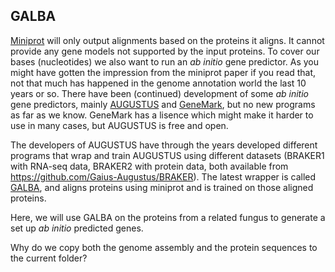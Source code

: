 ## GALBA
[Miniprot](02_miniprot) will only output alignments based on the proteins it aligns. It cannot provide any gene models not supported by the input proteins. To cover our bases (nucleotides) we also want to run an _ab initio_ gene predictor. As you might have gotten the impression from the miniprot paper if you read that, not that much has happened in the genome annotation world the last 10 years or so. There have been (continued) development of some _ab initio_ gene predictors, mainly [AUGUSTUS](https://github.com/Gaius-Augustus/Augustus) and [GeneMark](http://exon.gatech.edu/GeneMark/), but no new programs as far as we know. GeneMark has a lisence which might make it harder to use in many cases, but AUGUSTUS is free and open. 

The developers of AUGUSTUS have through the years developed different programs that wrap and train AUGUSTUS using different datasets (BRAKER1 with RNA-seq data, BRAKER2 with protein data, both available from https://github.com/Gaius-Augustus/BRAKER). The latest wrapper is called [GALBA](https://github.com/Gaius-Augustus/GALBA), and aligns proteins using miniprot and is trained on those aligned proteins. 

Here, we will use GALBA on the proteins from a related fungus to generate a set up _ab initio_ predicted genes.




Why do we copy both the genome assembly and the protein sequences to the current folder?

